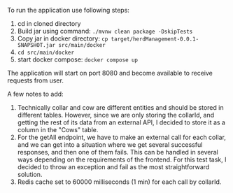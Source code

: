 To run the application use following steps:

1. cd in cloned directory
2. Build jar using command: `./mvnw clean package -DskipTests`
3. Copy jar in docker directory: `cp target/herdManagement-0.0.1-SNAPSHOT.jar src/main/docker`
4. `cd src/main/docker`
5. start docker compose: `docker compose up`

The application will start on port 8080 and become available to receive requests from user.

A few notes to add:
1. Technically collar and cow are different entities and should be stored 
in different tables. However, since we are only storing the collarId, and 
getting the rest of its data from an external API, I decided to store it 
as a column in the "Cows" table.
2. For the getAll endpoint, we have to make an external call for each collar,
and we can get into a situation where we get several successful responses, 
and then one of them fails. This can be handled in several ways depending 
on the requirements of the frontend. For this test task, I decided to throw
an exception and fail as the most straightforward solution.
3. Redis cache set to 60000 milliseconds (1 min) for each call by collarId.